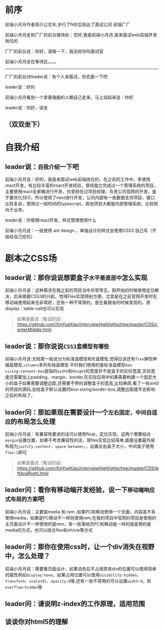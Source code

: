 #   前序
前端小月月作者简介公交车,步行了N步后到达了面试公司  前端厂厂

前端小月月走到厂厂的前台接待处：您好,我是前端小月月,是来面试web前端开发岗位的

厂厂的前台说：你好，请做一下，我去给你叫面试官

前端小月月坐在等待区。。。。

------------


厂厂的前台对leader说：有个人来面试，你去面一下吧

leader说：好的

前端小月月看到一个拿着电脑的人朝自己走来，马上站起来说：你好

leader说：你好，请坐

（双双坐下）
------------
# 自我介绍
## leader说：`自我介绍`一下吧

前端小月月说：好的，我是来面试web前端岗位的，在之前的工作中，多使用react开发，有比较丰富的react开发经验，曾经独立完成过一个管理系统的项目，主要使用react全家桶进行开发，也曾担任过项目经理，负责公司官网的开发，鉴于要优化SEO，所以使用了next进行开发，公司内部有一些数据支持项目，接口比较复杂，使用过一段时间的typescript，其他项目大都是内部管理系统，比较倾向于业务。

leader说：你使用react开发，样式管理使用什么

前端小月月说：一般使用 ant design ，单独设计的样式会使用CSS3 自己写（开始给自己挖坑）
# 剧本之CSS场
## leader说：那你说说想要盒子`水平垂直居中`怎么实现

前端小月月说：这种需求在我之前的项目当中非常常见，刚开始的时候使用定位解决，后来随着CSS3的兴起，觉得Flex实现特别方便，尤其是在之前官网开发时在移动端使用起来也非常好，还有一种不常用的，是在看掘金的时候发现的，用display：table-cell也可以实现

> 如果是面试（笔试的话）https://github.com/XinYueXiao/interviewHighlights/tree/master/CSS/centerMiddle.html


## leader说：那你说说`CSS3盒模型有哪些`

前端小月月说:文档里一般说分为标准盒模型和IE盒模型,觉得应该还有`flex`弹性伸缩盒模型,`columns`多列布局盒模型
平时我们使用的是标准盒模型`box-sizing:content-box`是指的`width`和`height`的宽度并不是盒子的实际宽度,实际宽度还需要加上padding、margin、border,在实际应用中如果需要构建一个固定大小的盒子如果需要调整边距,还需要不停的调整盒子的宽高,比较麻烦,看了一些antd的项目的源码,会给盒子默认设置的box-sizing:border-box,调整边距就不会影响之前的布局了。

## leader问：那如果现在需要设计一个`左右固定，中间自适应`的布局怎么处理

前端小月月说：有兼容性要求的话可以使用float，定位实现，这两个需要结合`margin`设置位置，如果不考虑兼容性的话，用flex实现比较简单,直接设置最外层布局为`justify-content: space-between;`，设置左右盒子大小，中间盒子使用`flex:1`即可

> 如果是面试（笔试的话）https://github.com/XinYueXiao/interviewHighlights/tree/master/CSS/leftAndRight.html

## leader问：看你有移动端开发经验，说一下`移动端响应式布局的方案`吧

前端小月月说：主要是media 和 rem ,如果PC和移动使用一个页面，内容差不多使用media，如果是PC移动不一样则使用rem,在我的项目中官网的项目是使用的主页面设计不一样使用的是rem，有一些落地页PC和移动是一样的就是用的是media的方式。也可以结合flex和vh/vw等方式

## leader问：那你在使用css时，让一个div消失在视野中，怎么处理？

前端小月月说：需要看页面设计，如果消失后不占用原来div的位置可以使用简单的属性例如`display:none`，如果占用位置可以使用`visibility:hidden`、`transform: scale(0)`、`opacity:0`等,还有一些不常用的可以设置`width:0`，和`overflow:hidden`等

## leader问：请说明z-index的工作原理，适用范围

## 谈谈你对html5的理解